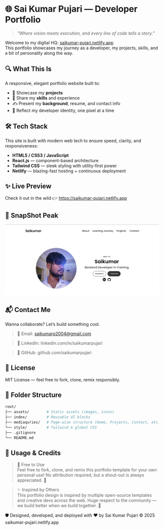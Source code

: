 # 🌐 Sai Kumar Pujari — Developer Portfolio

> _"Where vision meets execution, and every line of code tells a story."_  

Welcome to my digital HQ: [saikumar-pujari.netlify.app](https://saikumar-pujari.netlify.app)  
This portfolio showcases my journey as a developer, my projects, skills, and a bit of personality along the way.



## 🔍 What This Is

A responsive, elegant portfolio website built to:

- 📌 Showcase my **projects**
- 🧠 Share my **skills** and experience
- ✍️ Present my **background**, resume, and contact info
- 🌟 Reflect my developer identity, one pixel at a time



## 🛠 Tech Stack

This site is built with modern web tech to ensure speed, clarity, and responsiveness:

- **HTML5 / CSS3 / JavaScript**
- **React.js** — component-based architecture
- **Tailwind CSS** — sleek styling with utility-first power
- **Netlify** — blazing-fast hosting + continuous deployment


## ✨  Live Preview
Check it out in the wild 👉 https://saikumar-pujari.netlify.app

## 📸 SnapShot Peak

![Preview](/website/assets/screenshot.png)



## 📬 Contact Me
Wanna collaborate? Let’s build something cool.

>📧 Email: saikumarp2004@gmail.com

>💼 LinkedIn: linkedin.com/in/saikumarpujari

>🐙 GitHub: github.com/saikumarpujari


## 📌 License
MIT License — feel free to fork, clone, remix responsibly.

## 📂 Folder Structure

```bash
root/
├── assets/        # Static assets (images, icons) 
├── index/         # Reusable UI blocks
├── mediaquries/   # Page-wise structure (Home, Projects, Contact, etc.)
└── style/         # Tailwind & global CSS
├── .gitignore
└── README.md
```

## 🧾 Usage & Credits
>🎁 Free to Use<br>
Feel free to fork, clone, and remix this portfolio template for your own personal use!
No attribution required, but a shout-out is always appreciated. 🤝

>✨ Inspired by Others<br>
This portfolio design is inspired by multiple open-source templates and creative devs across the web.
Huge respect to the community — we build better when we build together. 🙌


🛡️ Designed, developed, and deployed with ❤️ by Sai Kumar Pujari
© 2025 saikumar-pujari.netlify.app
